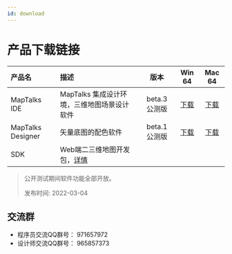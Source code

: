 ```yaml
---
id: download
---
```



# 产品下载链接

| 产品名 |  描述   | 版本 | Win 64 | Mac 64 |
| :--------- | :------------------| :---------: | :---------: | :---------: |
|MapTalks IDE | MapTalks 集成设计环境，三维地图场景设计软件 | beta.3 公测版 | [下载](https://dl.maptalks.com/studio/maptalks-ide-1.0.0-beta.3-windows.zip) | [下载](https://dl.maptalks.com/studio/maptalks-ide-1.0.0-beta.3.dmg) |
|MapTalks Designer| 矢量底图的配色软件          | beta.1 公测版 |[下载](https://dl.maptalks.com/designer/maptalks-designer-1.0.0-beta.1-windows.zip)  | [下载](https://dl.maptalks.com/designer/maptalks-designer-1.0.0-beta.1.dmg) |
|SDK          | Web端二三维地图开发包，[详情](https://doc.maptalks.com/docs/api/intro/)             |  |  | |

> 公开测试期间软件功能全部开放。
>
> 发布时间: 2022-03-04

## 交流群

* 程序员交流QQ群号： 971657972
* 设计师交流QQ群号： 965857373